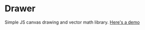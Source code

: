 # Drawer

Simple JS canvas drawing and vector math library. [Here's a demo](https://drawer-lib-demo.web.app)